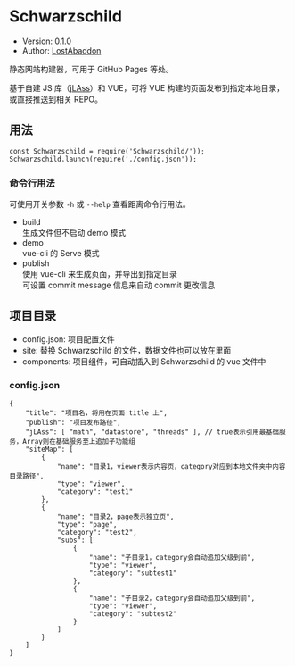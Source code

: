 # Schwarzschild

-	Version: 0.1.0
-	Author: [LostAbaddon](lostabaddon@gmail.com)

静态网站构建器，可用于 GitHub Pages 等处。

基于自建 JS 库（[jLAss](https://github.com/LostAbaddon/jLAss)）和 VUE，可将 VUE 构建的页面发布到指定本地目录，或直接推送到相关 REPO。

## 用法

```
const Schwarzschild = require('Schwarzschild/'));
Schwarzschild.launch(require('./config.json'));
```

### 命令行用法

可使用开关参数 `-h` 或 `--help` 查看距离命令行用法。

-	build<br>
	生成文件但不启动 demo 模式
-	demo<br>
	vue-cli 的 Serve 模式
-	publish<br>
	使用 vue-cli 来生成页面，并导出到指定目录<br>
	可设置 commit message 信息来自动 commit 更改信息

## 项目目录

-	config.json:	项目配置文件
-	site:	替换 Schwarzschild 的文件，数据文件也可以放在里面
-	components:	项目组件，可自动插入到 Schwarzschild 的 vue 文件中

### config.json

```
{
	"title": "项目名，将用在页面 title 上",
	"publish": "项目发布路径",
	"jLAss": [ "math", "datastore", "threads" ], // true表示引用最基础服务，Array则在基础服务至上追加子功能组
	"siteMap": [
		{
			"name": "目录1，viewer表示内容页，category对应到本地文件夹中内容目录路径",
			"type": "viewer",
			"category": "test1"
		},
		{
			"name": "目录2，page表示独立页",
			"type": "page",
			"category": "test2",
			"subs": [
				{
					"name": "子目录1，category会自动追加父级到前",
					"type": "viewer",
					"category": "subtest1"
				},
				{
					"name": "子目录2，category会自动追加父级到前",
					"type": "viewer",
					"category": "subtest2"
				}
			]
		}
	]
}
```